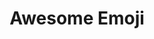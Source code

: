 ---
codehost: https://github.com/FileFormatInfo/awesome-emoji
logohandle: awesome-emoji
sort: awesomeemoji
title: Awesome Emoji
website: https://www.awesome-emoji.org/
---